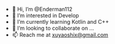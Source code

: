 - 👋 Hi, I’m @Enderman112
- 👀 I’m interested in Develop
- 🌱 I’m currently learning Kotlin and C++
- 💞️ I’m looking to collaborate on ...
- 📫 Reach me at xuyaoshix@gmail.com

<!---
Enderman112/Enderman112 is a ✨ special ✨ repository because its `README.md` (this file) appears on your GitHub profile.
You can click the Preview link to take a look at your changes.
--->
